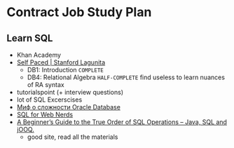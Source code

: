 # Contract Job Study Plan
## Learn SQL
- Khan Academy
- [Self Paced | Stanford Lagunita](https://lagunita.stanford.edu/courses/DB/2014/SelfPaced/about)
    - DB1: Introduction `COMPLETE`
    - DB4: Relational Algebra `HALF-COMPLETE` find useless to learn nuances of RA syntax
- tutorialspoint (+ interview questions)
- lot of SQL Excerscises
- [Миф о сложности Oracle Database](https://antonz.ru/oracle-myth/)
- [SQL for Web Nerds](http://philip.greenspun.com/sql/)
- [A Beginner’s Guide to the True Order of SQL Operations – Java, SQL and jOOQ.](https://blog.jooq.org/2016/12/09/a-beginners-guide-to-the-true-order-of-sql-operations/)
    - good site, read all the materials
